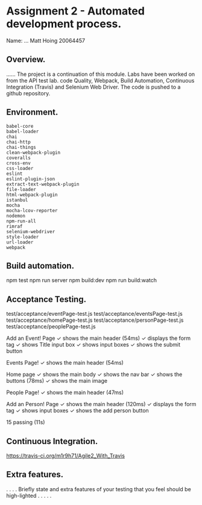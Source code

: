 # Assignment 2 - Automated development process.

Name: ... Matt Hoing 20064457

## Overview.

...... The project is a continuation of this module. Labs have been worked on from the API test lab. code Quality, Webpack, Build Automation, Continuous Integration (Travis) and Selenium Web Driver. The code is pushed to a github repository.

## Environment.

    babel-core 
    babel-loader 
    chai
    chai-http
    chai-things
    clean-webpack-plugin
    coveralls
    cross-env
    css-loader
    eslint
    eslint-plugin-json
    extract-text-webpack-plugin
    file-loader
    html-webpack-plugin
    istanbul
    mocha
    mocha-lcov-reporter
    nodemon
    npm-run-all
    rimraf
    selenium-webdriver
    style-loader
    url-loader
    webpack



## Build automation.

npm test
npm run server
npm build:dev
npm run build:watch


## Acceptance Testing.

test/acceptance/eventPage-test.js
test/acceptance/eventsPage-test.js
test/acceptance/homePage-test.js
test/acceptance/personPage-test.js
test/acceptance/peoplePage-test.js

Add an Event! Page
    ✓ shows the main header (54ms)
    ✓ displays the form tag
    ✓ shows Title input box
    ✓ shows input boxes
    ✓ shows the submit button

  Events Page!
    ✓ shows the main header (54ms)

  Home page
    ✓ shows the main body
    ✓ shows the nav bar
    ✓ shows the buttons (78ms)
    ✓ shows the main image

  People Page!
    ✓ shows the main header (47ms)

  Add an Person! Page
    ✓ shows the main header (120ms)
    ✓ displays the form tag
    ✓ shows input boxes
    ✓ shows the add person button


  15 passing (11s)

  ## Continuous Integration.

https://travis-ci.org/m1r9h71/Agile2_With_Travis


## Extra features.
. . . . Briefly state and extra features of your testing that you feel should be high-lighted . . . . .
